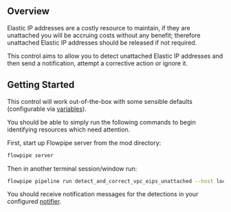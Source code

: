 ## Overview

Elastic IP addresses are a costly resource to maintain, if they are unattached you will be accruing costs without any benefit; therefore unattached Elastic IP addresses should be released if not required.

This control aims to allow you to detect unattached Elastic IP addresses and then send a notification, attempt a corrective action or ignore it.

## Getting Started

This control will work out-of-the-box with some sensible defaults (configurable via [variables](https://flowpipe.io/docs/build/mod-variables)).

You should be able to simply run the following commands to begin identifying resources which need attention.

First, start up Flowpipe server from the mod directory:
```sh
flowpipe server
```

Then in another terminal session/window run:
```sh
flowpipe pipeline run detect_and_correct_vpc_eips_unattached --host local
```

You should receive notification messages for the detections in your configured [notifier](https://flowpipe.io/docs/reference/config-files/notifier).

### 